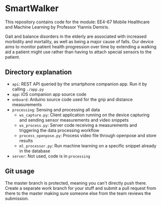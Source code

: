 # SmartWalker

This repository contains code for the module: EE4-67 Mobile Healthcare and Machine Learning by Professor Yiannis Demiris.

Gait  and  balance  disorders  in  the  elderly  are  associated  with  increased morbidity and mortality, as well as being a major cause of falls. Our device aims to monitor patient health progression over time by extending a walking aid a patient might use rather than having to attach special sensors to the patient.

## Directory explanation

 - `api`: REST API queried by the smartphone companion app. Run it by calling `./app.py`
 - `app`: iOS companion app source code
 - `onboard`: Arduino source code used for the grip and distance measurements
 - `processing`: Sensing and processing all data
   - `ws_capture.py`: Client application running on the device capturing and sending sensor measurements and video snippets
   - `ws_process.py`: Server code receiving a measurements and triggering the data processing workflow
   - `process_openpose.py`: Process video file through openpose and store results
   - `ml_processor.py`: Run machine learning on a specific snippet already in the database
 - `server`: Not used, code is in `processing`

## Git usage

The master branch is protected, meaning you can't directly push there. Create a separate work branch for your stuff and submit a pull request from there to the master making sure someone else from the team reviews the submission.
